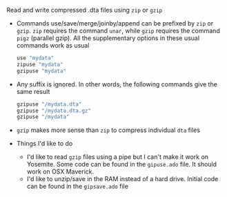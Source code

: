 Read and write compressed .dta files using `zip` or `gzip`


- Commands use/save/merge/joinby/append can be prefixed by `zip` or `gzip`. `zip` requires the command `unar`, while `gzip` requires the command `pigz` (parallel gzip).  All the supplementary options in these usual commands work as usual

	```R
	use "mydata"
	zipuse "mydata"
	gzipuse "mydata"
	```

- Any suffix is ignored. In other words, the following commands give the same result
	
	```R
	gzipuse "/mydata.dta"
	gzipuse "/mydata.dta.gz"
	gzipuse "/mydata"
	```

- `gzip` makes more sense than `zip` to compress individual `dta` files

- Things I'd like to do
	- I'd like to read `gzip` files using a pipe but I can't make it work on Yosemite. Some code can be found in the `gipuse.ado` file. It should work on OSX Maverick.
	- I'd like to unzip/save in the RAM instead of a hard drive. Initial code can be found in the `gipsave.ado` file